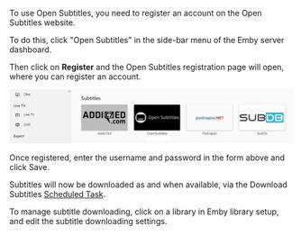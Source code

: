 To use Open Subtitles, you need to register an account on the Open Subtitles website.

To do this, click "Open Subtitles" in the side-bar menu of the Emby server dashboard.

Then click on **Register** and the Open Subtitles registration page will open, where you can register an account.

![](images/server/OpenSubtitles1.png)

Once registered, enter the username and password in the form above and click Save.

Subtitles will now be downloaded as and when available, via the Download Subtitles [Scheduled Task](Scheduled%20tasks).

To manage subtitle downloading, click on a library in Emby library setup, and edit the subtitle downloading settings.
